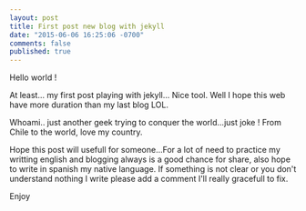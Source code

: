 ```yaml
---
layout: post
title: First post new blog with jekyll
date: "2015-06-06 16:25:06 -0700"
comments: false
published: true
---
```



Hello world !

At least... my first post playing with jekyll... Nice tool.
Well I hope this web have more duration than my last blog LOL.

Whoami.. just another geek trying to conquer the world...just joke ! From Chile to the world, love my country.

Hope this post will usefull for someone...For a lot of need to practice my writting english and blogging always is a good chance for share, also hope to write in spanish my native language. If something is not clear or you don't understand nothing I write please add a comment I'll really gracefull to fix.


Enjoy
